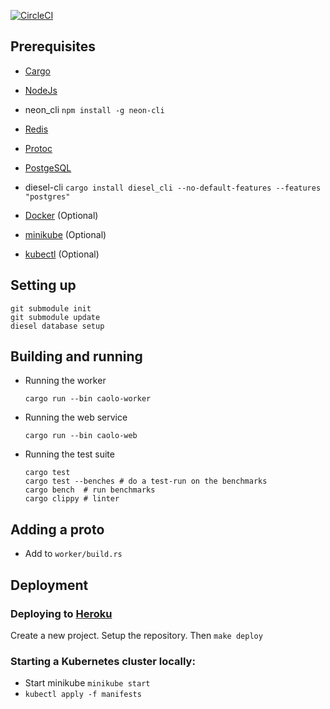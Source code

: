 [![CircleCI](https://circleci.com/gh/caolo-game/caolo-backend/tree/master.svg?style=svg)](https://circleci.com/gh/caolo-game/caolo-backend/tree/master)

## Prerequisites

- [Cargo](https://doc.rust-lang.org/cargo/getting-started/installation.html)
- [NodeJs](https://nodejs.org/en/)
- neon_cli `npm install -g neon-cli`
- [Redis](https://redis.io/)
- [Protoc](https://developers.google.com/protocol-buffers/docs/downloads.html)
- [PostgeSQL](https://www.postgresql.org/)
- diesel-cli `cargo install diesel_cli --no-default-features --features "postgres"`

- [Docker](https://www.docker.com/) (Optional)
- [minikube](https://kubernetes.io/docs/tasks/tools/install-minikube/) (Optional)
- [kubectl](https://kubernetes.io/docs/tasks/tools/install-kubectl/) (Optional)

## Setting up

```
git submodule init
git submodule update
diesel database setup
```

## Building and running

- Running the worker

  ```
  cargo run --bin caolo-worker
  ```

- Running the web service

  ```
  cargo run --bin caolo-web
  ```

- Running the test suite

  ```
  cargo test
  cargo test --benches # do a test-run on the benchmarks
  cargo bench  # run benchmarks
  cargo clippy # linter
  ```

## Adding a proto

- Add to `worker/build.rs`

## Deployment

### Deploying to [Heroku](https://heroku.com)

Create a new project. Setup the repository. Then `make deploy`

### Starting a Kubernetes cluster locally:

- Start minikube `minikube start`
- `kubectl apply -f manifests`
